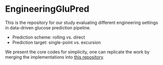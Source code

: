 # EngineeringGluPred
This is the repository for our study evaluating different engineering settings in data-driven glucose prediction pipeline.

* Prediction scheme: rolling vs. direct
* Prediction target: single-point vs. excursion

We present the core codes for simplicity, one can replicate the work by merging the implementations into [this repository](https://github.com/r-cui/MOTIMGluPred).
